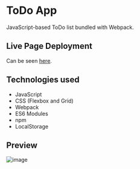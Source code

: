 # ToDo App
JavaScript-based ToDo list bundled with Webpack.

## Live Page Deployment
Can be seen [here](https://yomanbest67.github.io/todo_list/).

## Technologies used
- JavaScript
- CSS (Flexbox and Grid)
- Webpack
- ES6 Modules
- npm
- LocalStorage


## Preview
![image](https://github.com/Yomanbest67/todo_list/assets/106496623/ab4225df-68b4-4bf5-b34a-5c48aef91b23)

